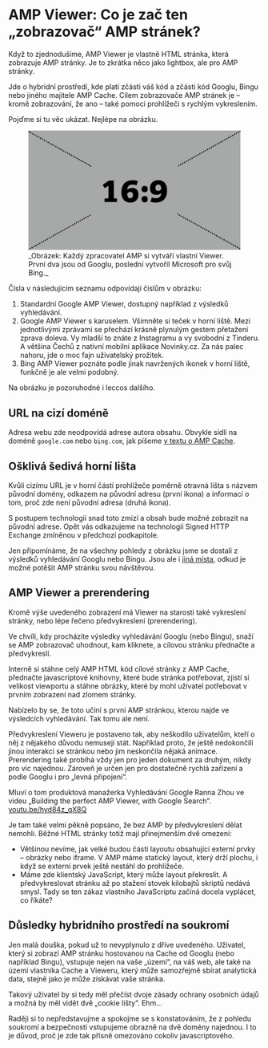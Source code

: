 # AMP Viewer: Co je zač ten „zobrazovač“ AMP stránek?

Když to zjednodušíme, AMP Viewer je vlastně HTML stránka, která zobrazuje AMP stránky. Je to zkrátka něco jako lightbox, ale pro AMP stránky.

Jde o hybridní prostředí, kde platí zčásti váš kód a zčásti kód Googlu, Bingu nebo jiného majitele AMP Cache. Cílem zobrazovače AMP stránek je – kromě zobrazování, že ano – také pomoci prohlížeči s rychlým vykreslením.

Pojďme si tu věc ukázat. Nejlépe na obrázku.

<figure>
<img src="../dist/images/original/todo.jpg" alt="">
<figcaption markdown="1">
_Obrázek: Každý zpracovatel AMP si vytváří vlastní Viewer. První dva jsou od Googlu, poslední vytvořil Microsoft pro svůj Bing._
</figcaption>
</figure>

Čísla v následujícím seznamu odpovídají číslům v obrázku:

1. Standardní Google AMP Viewer, dostupný například z výsledků vyhledávání.
2. Google AMP Viewer s karuselem. Všimněte si teček v horní liště. Mezi jednotlivými zprávami se přechází krásně plynulým gestem přetažení zprava doleva. Vy mladší to znáte z Instagramu a vy svobodní z Tinderu. A většina Čechů z nativní mobilní aplikace Novinky.cz. Za nás palec nahoru, jde o moc fajn uživatelský prožitek.
3. Bing AMP Viewer poznáte podle jinak navržených ikonek v horní liště, funkčně je ale velmi podobný.

Na obrázku je pozoruhodné i leccos dalšího.

## URL na cizí doméně

Adresa webu zde neodpovídá adrese autora obsahu. Obvykle sídlí na doméně `google.com` nebo `bing.com`, jak píšeme [v textu o AMP Cache](https://docs.google.com/document/d/155OVlQsp8SBCFOT5qmvwnpgbN42TJ4FtqE5ZVs59thI/edit#).

## Ošklivá šedivá horní lišta

Kvůli cizímu URL je v horní části prohlížeče poměrně otravná lišta s názvem původní domény, odkazem na původní adresu (první ikona) a informací o tom, proč zde není původní adresa (druhá ikona).

S postupem technologií snad toto zmizí a obsah bude možné zobrazit na původní adrese. Opět vás odkazujeme na technologii Signed HTTP Exchange zmíněnou v předchozí podkapitole.

Jen připomínáme, že na všechny pohledy z obrázku jsme se dostali z výsledků vyhledávání Googlu nebo Bingu. Jsou ale i [jiná místa](https://docs.google.com/document/d/1W57NJXoq7-EFpKOvdnelft4Qg3xl9KAjp5aFBExlmqc/edit#heading=h.d9jm85p3nf2t), odkud je možné potěšit AMP stránku svou návštěvou.

## AMP Viewer a prerendering

Kromě výše uvedeného zobrazení má Viewer na starosti také vykreslení stránky, nebo lépe řečeno předvykreslení (prerendering).

Ve chvíli, kdy procházíte výsledky vyhledávání Googlu (nebo Bingu), snaží se AMP zobrazovač uhodnout, kam kliknete, a cílovou stránku přednačte a předvykreslí.

Interně si stáhne celý AMP HTML kód cílové stránky z AMP Cache, přednačte javascriptové knihovny, které bude stránka potřebovat, zjistí si velikost viewportu a stáhne obrázky, které by mohl uživatel potřebovat v prvním zobrazení nad zlomem stránky.

Nabízelo by se, že toto učiní s první AMP stránkou, kterou najde ve výsledcích vyhledávání. Tak tomu ale není.

Předvykreslení Vieweru je postaveno tak, aby neškodilo uživatelům, kteří o něj z nějakého důvodu nemusejí stát. Například proto, že ještě nedokončili jinou interakci se stránkou nebo jim neskončila nějaká animace. Prerendering také probíhá vždy jen pro jeden dokument za druhým, nikdy pro víc najednou. Zároveň je určen jen pro dostatečně rychlá zařízení a podle Googlu i pro „levná připojení“.

Mluví o tom produktová manažerka Vyhledávání Google Ranna Zhou ve videu „Building the perfect AMP Viewer, with Google Search“. [youtu.be/hyd84z_qX8Q](https://youtu.be/hyd84z_qX8Q)

Je tam také velmi pěkně popsáno, že bez AMP by předvykreslení dělat nemohli. Běžné HTML stránky totiž mají přinejmenším dvě omezení:

* Většinou nevíme, jak velké budou části layoutu obsahující externí prvky – obrázky nebo iframe. V AMP máme statický layout, který drží plochu, i když se externí prvek ještě nestáhl do prohlížeče.
* Máme zde klientský JavaScript, který může layout překreslit. A předvykreslovat stránku až po stažení stovek kilobajtů skriptů nedává smysl. Tady se ten zákaz vlastního JavaScriptu začíná docela vyplácet, co říkáte?

## Důsledky hybridního prostředí na soukromí

Jen malá douška, pokud už to nevyplynulo z dříve uvedeného. Uživatel, který si zobrazí AMP stránku hostovanou na Cache od Googlu (nebo například Bingu), vstupuje nejen na vaše „území“, na váš web, ale také na území vlastníka Cache a Vieweru, který může samozřejmě sbírat analytická data, stejně jako je může získávat vaše stránka.

Takový uživatel by si tedy měl přečíst dvoje zásady ochrany osobních údajů a možná by měl vidět dvě „cookie lišty“. Ehm…

Raději si to nepředstavujme a spokojme se s konstatováním, že z pohledu soukromí a bezpečnosti vstupujeme obrazně na dvě domény najednou. I to je důvod, proč je zde tak přísně omezováno cokoliv javascriptového.
